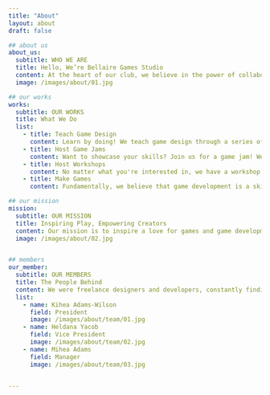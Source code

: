 ```yaml
---
title: "About"
layout: about
draft: false

## about us
about_us:
  subtitle: WHO WE ARE
  title: Hello, We’re Bellaire Games Studio
  content: At the heart of our club, we believe in the power of collaboration, creativity, and learning. Whether you're an aspiring game designer, a skilled programmer, a talented artist, or just someone who loves games, you'll find a welcoming space to share your ideas and skills.
  image: /images/about/01.jpg

## our works
works:
  subtitle: OUR WORKS
  title: What We Do
  list:
    - title: Teach Game Design
      content: Learn by doing! We teach game design through a series of hands-on and beginner-friendly projects.
    - title: Host Game Jams
      content: Want to showcase your skills? Join us for a game jam! We host game jams at least once every semester, and we're always looking for new participants. All you need is a passion for games and a willingness to learn.
    - title: Host Workshops
      content: No matter what you're interested in, we have a workshop for you. We've hosted workshops on game design, programming, art, music, and more. We've also hosted workshops on game development tools like Unity and Unreal Engine.
    - title: Make Games
      content: Fundamentally, we believe that game development is a skill that can be learned and practiced. We believe that games are a powerful medium for creative expression, and that the best way to learn about games is to make them.

## our mission
mission:
  subtitle: OUR MISSION
  title: Inspiring Play, Empowering Creators
  content: Our mission is to inspire a love for games and game development while educating students in high-value skills. By offering a collaborative space, expert guidance, and a diverse range of projects, we aim to foster a community where innovation thrives and members can bring their ideas to life.
  image: /images/about/02.jpg


## members
our_member:
  subtitle: OUR MEMBERS
  title: The People Behind
  content: We were freelance designers and developers, constantly finding </br> ourselves deep in vague feedback. This made every client and team
  list:
    - name: Kihea Adams-Wilson
      field: President
      image: /images/about/team/01.jpg
    - name: Heldana Yacob
      field: Vice President
      image: /images/about/team/02.jpg
    - name: Mihea Adams
      field: Manager
      image: /images/about/team/03.jpg


---
```


